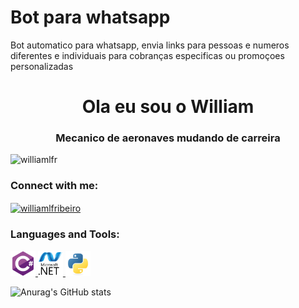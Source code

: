 # Bot para whatsapp
Bot automatico para whatsapp, envia links para pessoas e numeros diferentes e individuais para cobranças especificas ou promoçoes personalizadas


<h1 align="center">Ola eu sou o William</h1>
<h3 align="center">Mecanico de aeronaves mudando de carreira</h3>

<p align="left"> <img src="https://komarev.com/ghpvc/?username=williamlfr&label=Profile%20views&color=0e75b6&style=flat" alt="williamlfr" /> </p>

<h3 align="left">Connect with me:</h3>
<p align="left">
<a href="https://linkedin.com/in/williamlfribeiro" target="blank"><img align="center" src="https://raw.githubusercontent.com/rahuldkjain/github-profile-readme-generator/master/src/images/icons/Social/linked-in-alt.svg" alt="williamlfribeiro" height="30" width="40" /></a>
</p>

<h3 align="left">Languages and Tools:</h3>
<p align="left"> <a href="https://www.w3schools.com/cs/" target="_blank" rel="noreferrer"> <img src="https://raw.githubusercontent.com/devicons/devicon/master/icons/csharp/csharp-original.svg" alt="csharp" width="40" height="40"/> </a> <a href="https://dotnet.microsoft.com/" target="_blank" rel="noreferrer"> <img src="https://raw.githubusercontent.com/devicons/devicon/master/icons/dot-net/dot-net-original-wordmark.svg" alt="dotnet" width="40" height="40"/> </a> <a href="https://www.python.org" target="_blank" rel="noreferrer"> <img src="https://raw.githubusercontent.com/devicons/devicon/master/icons/python/python-original.svg" alt="python" width="40" height="40"/> </a> </p>

![Anurag's GitHub stats](https://github-readme-stats.vercel.app/api?username=williamlfr&show_icons=true&theme=cobalt)
